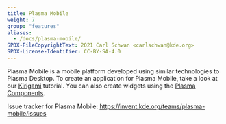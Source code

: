 ```yaml
---
title: Plasma Mobile
weight: 7
group: "features"
aliases:
  - /docs/plasma-mobile/
SPDX-FileCopyrightText: 2021 Carl Schwan <carlschwan@kde.org>
SPDX-License-Identifier: CC-BY-SA-4.0
---
```


Plasma Mobile is a mobile platform developed using similar technologies
to Plasma Desktop. To create an application for Plasma Mobile, take a
look at our [Kirigami](../../use/kirigami) tutorial. You can also create
widgets using the [Plasma Components](../plasma).

Issue tracker for Plasma Mobile: https://invent.kde.org/teams/plasma-mobile/issues

